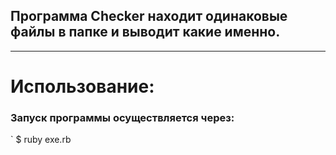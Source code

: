 ## Программа Checker находит одинаковые файлы в папке и выводит какие именно.
---
# Использование:
### Запуск программы осуществляется через:
` $ ruby exe.rb
